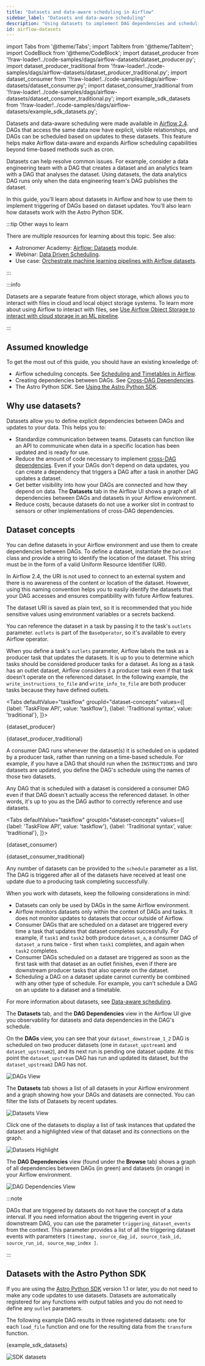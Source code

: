 ```yaml
---
title: "Datasets and data-aware scheduling in Airflow"
sidebar_label: "Datasets and data-aware scheduling"
description: "Using datasets to implement DAG dependencies and scheduling in Airflow."
id: airflow-datasets
---
```


import Tabs from '@theme/Tabs';
import TabItem from '@theme/TabItem';
import CodeBlock from '@theme/CodeBlock';
import dataset_producer from '!!raw-loader!../code-samples/dags/airflow-datasets/dataset_producer.py';
import dataset_producer_traditional from '!!raw-loader!../code-samples/dags/airflow-datasets/dataset_producer_traditional.py';
import dataset_consumer from '!!raw-loader!../code-samples/dags/airflow-datasets/dataset_consumer.py';
import dataset_consumer_traditional from '!!raw-loader!../code-samples/dags/airflow-datasets/dataset_consumer_traditional.py';
import example_sdk_datasets from '!!raw-loader!../code-samples/dags/airflow-datasets/example_sdk_datasets.py';

Datasets and data-aware scheduling were made available in [Airflow 2.4](https://airflow.apache.org/docs/apache-airflow/2.4.0/release_notes.html#airflow-2-4-0-2022-09-19). DAGs that access the same data now have explicit, visible relationships, and DAGs can be scheduled based on updates to these datasets. This feature helps make Airflow data-aware and expands Airflow scheduling capabilities beyond time-based methods such as cron.

Datasets can help resolve common issues. For example, consider a data engineering team with a DAG that creates a dataset and an analytics team with a DAG that analyses the dataset. Using datasets, the data analytics DAG runs only when the data engineering team's DAG publishes the dataset.

In this guide, you'll learn about datasets in Airflow and how to use them to implement triggering of DAGs based on dataset updates. You'll also learn how datasets work with the Astro Python SDK.

:::tip Other ways to learn

There are multiple resources for learning about this topic. See also:

- Astronomer Academy: [Airflow: Datasets](https://academy.astronomer.io/astro-runtime-datasets) module.
- Webinar: [Data Driven Scheduling](https://www.astronomer.io/events/webinars/data-driven-scheduling/).
- Use case: [Orchestrate machine learning pipelines with Airflow datasets](use-case-airflow-datasets-multi-team-ml.md).

:::

:::info

Datasets are a separate feature from object storage, which allows you to interact with files in cloud and local object storage systems. To learn more about using Airflow to interact with files, see [Use Airflow Object Storage to interact with cloud storage in an ML pipeline](airflow-object-storage-tutorial.md).

:::

## Assumed knowledge

To get the most out of this guide, you should have an existing knowledge of:

- Airflow scheduling concepts. See [Scheduling and Timetables in Airflow](scheduling-in-airflow.md).
- Creating dependencies between DAGs. See [Cross-DAG Dependencies](cross-dag-dependencies.md).
- The Astro Python SDK. See [Using the Astro Python SDK](https://docs.astronomer.io/tutorials/astro-python-sdk).

## Why use datasets?

Datasets allow you to define explicit dependencies between DAGs and updates to your data. This helps you to:

- Standardize communication between teams. Datasets can function like an API to communicate when data in a specific location has been updated and is ready for use.
- Reduce the amount of code necessary to implement [cross-DAG dependencies](cross-dag-dependencies.md). Even if your DAGs don't depend on data updates, you can create a dependency that triggers a DAG after a task in another DAG updates a dataset.
- Get better visibility into how your DAGs are connected and how they depend on data. The **Datasets** tab in the Airflow UI shows a graph of all dependencies between DAGs and datasets in your Airflow environment.
- Reduce costs, because datasets do not use a worker slot in contrast to sensors or other implementations of cross-DAG dependencies.

## Dataset concepts

You can define datasets in your Airflow environment and use them to create dependencies between DAGs. To define a dataset, instantiate the `Dataset` class and provide a string to identify the location of the dataset. This string must be in the form of a valid Uniform Resource Identifier (URI). 

In Airflow 2.4, the URI is not used to connect to an external system and there is no awareness of the content or location of the dataset. However, using this naming convention helps you to easily identify the datasets that your DAG accesses and ensures compatibility with future Airflow features.

The dataset URI is saved as plain text, so it is recommended that you hide sensitive values using environment variables or a secrets backend.

You can reference the dataset in a task by passing it to the task's `outlets` parameter. `outlets` is part of the `BaseOperator`, so it's available to every Airflow operator. 

When you define a task's `outlets` parameter, Airflow labels the task as a producer task that updates the datasets. It is up to you to determine which tasks should be considered producer tasks for a dataset. As long as a task has an outlet dataset, Airflow considers it a producer task even if that task doesn't operate on the referenced dataset. In the following example, the `write_instructions_to_file` and `write_info_to_file` are both producer tasks because they have defined outlets.

<Tabs
    defaultValue="taskflow"
    groupId="dataset-concepts"
    values={[
        {label: 'TaskFlow API', value: 'taskflow'},
        {label: 'Traditional syntax', value: 'traditional'},
    ]}>
<TabItem value="taskflow">

<CodeBlock language="python">{dataset_producer}</CodeBlock>

</TabItem>

<TabItem value="traditional">

<CodeBlock language="python">{dataset_producer_traditional}</CodeBlock>

</TabItem>

</Tabs>

A consumer DAG runs whenever the dataset(s) it is scheduled on is updated by a producer task, rather than running on a time-based schedule. For example, if you have a DAG that should run when the `INSTRUCTIONS` and `INFO` datasets are updated, you define the DAG's schedule using the names of those two datasets.

Any DAG that is scheduled with a dataset is considered a consumer DAG even if that DAG doesn't actually access the referenced dataset. In other words, it's up to you as the DAG author to correctly reference and use datasets.

<Tabs
    defaultValue="taskflow"
    groupId="dataset-concepts"
    values={[
        {label: 'TaskFlow API', value: 'taskflow'},
        {label: 'Traditional syntax', value: 'traditional'},
    ]}>
<TabItem value="taskflow">

<CodeBlock language="python">{dataset_consumer}</CodeBlock>

</TabItem>

<TabItem value="traditional">

<CodeBlock language="python">{dataset_consumer_traditional}</CodeBlock>

</TabItem>

</Tabs>

Any number of datasets can be provided to the `schedule` parameter as a list. The DAG is triggered after all of the datasets have received at least one update due to a producing task completing successfully. 

When you work with datasets, keep the following considerations in mind:

- Datasets can only be used by DAGs in the same Airflow environment.
- Airflow monitors datasets only within the context of DAGs and tasks. It does not monitor updates to datasets that occur outside of Airflow.
- Consumer DAGs that are scheduled on a dataset are triggered every time a task that updates that dataset completes successfully. For example, if `task1` and `task2` both produce `dataset_a`, a consumer DAG of `dataset_a` runs twice - first when `task1` completes, and again when `task2` completes.
- Consumer DAGs scheduled on a dataset are triggered as soon as the first task with that dataset as an outlet finishes, even if there are downstream producer tasks that also operate on the dataset.
- Scheduling a DAG on a dataset update cannot currently be combined with any other type of schedule. For example, you can't schedule a DAG on an update to a dataset and a timetable.

For more information about datasets, see [Data-aware scheduling](https://airflow.apache.org/docs/apache-airflow/2.4.0/concepts/datasets.html). 

The **Datasets** tab, and the **DAG Dependencies** view in the Airflow UI give you observability for datasets and data dependencies in the DAG's schedule.

On the **DAGs** view, you can see that your `dataset_downstream_1_2` DAG is scheduled on two producer datasets (one in `dataset_upstream1` and `dataset_upstream2`), and its next run is pending one dataset update. At this point the `dataset_upstream` DAG has run and updated its dataset, but the `dataset_upstream2` DAG has not.

![DAGs View](/img/guides/dags_view_dataset_schedule.png)

The **Datasets** tab shows a list of all datasets in your Airflow environment and a graph showing how your DAGs and datasets are connected. You can filter the lists of Datasets by recent updates.

![Datasets View](/img/guides/datasets_view_overview.png)

Click one of the datasets to display a list of task instances that updated the dataset and a highlighted view of that dataset and its connections on the graph.

![Datasets Highlight](/img/guides/datasets_view_highlight.png)

The **DAG Dependencies** view (found under the **Browse** tab) shows a graph of all dependencies between DAGs (in green) and datasets (in orange) in your Airflow environment.

![DAG Dependencies View](/img/guides/dag_dependencies.png)

:::note

DAGs that are triggered by datasets do not have the concept of a data interval. If you need information about the triggering event in your downstream DAG, you can use the parameter `triggering_dataset_events` from the context. This parameter provides a list of all the triggering dataset events with parameters `[timestamp, source_dag_id, source_task_id, source_run_id, source_map_index ]`.

:::
## Datasets with the Astro Python SDK

If you are using the [Astro Python SDK](https://docs.astronomer.io/tutorials/astro-python-sdk) version 1.1 or later, you do not need to make any code updates to use datasets. Datasets are automatically registered for any functions with output tables and you do not need to define any `outlet` parameters. 

The following example DAG results in three registered datasets: one for each `load_file` function and one for the resulting data from the `transform` function.

<CodeBlock language="python">{example_sdk_datasets}</CodeBlock>

![SDK datasets](/img/guides/sdk_datasets.png)
